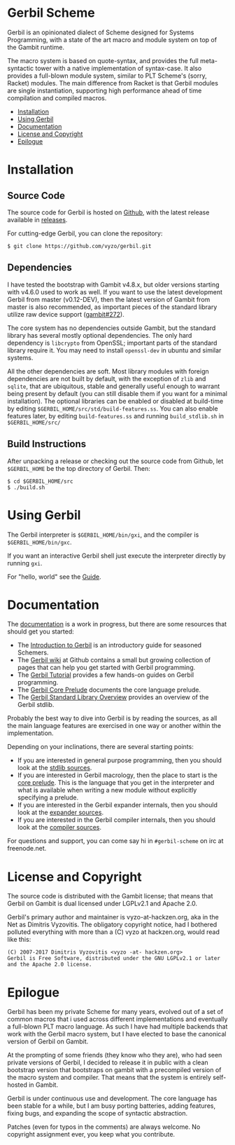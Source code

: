 # Gerbil Scheme

Gerbil is an opinionated dialect of Scheme designed for Systems Programming,
with a state of the art macro and module system on top of the Gambit runtime.

The macro system is based on quote-syntax, and provides the full
meta-syntactic tower with a native implementation of syntax-case.
It also provides a full-blown module system, similar to PLT Scheme's
(sorry, Racket) modules. The main difference from Racket is that
Gerbil modules are single instantiation, supporting high performance
ahead of time compilation and compiled macros.

<!-- toc -->

- [Installation](#installation)
- [Using Gerbil](#using-gerbil)
- [Documentation](#documentation)
- [License and Copyright](#license-and-copyright)
- [Epilogue](#epilogue)

<!-- tocstop -->

# Installation
## Source Code
The source code for Gerbil is hosted on [Github](https://github.com/vyzo/gerbil),
with the latest release available in [releases](https://github.com/vyzo/gerbil/releases).

For cutting-edge Gerbil, you can clone the repository:
```
$ git clone https://github.com/vyzo/gerbil.git
```

## Dependencies
I have tested the bootstrap with Gambit v4.8.x, but older versions
starting with v4.6.0 used to work as well.
If you want to use the latest development Gerbil from master
(v0.12-DEV), then the latest version of Gambit from master is also
recommended, as important pieces of the standard library utilize raw
device support ([gambit#272](https://github.com/gambit/gambit/pull/272)).

The core system has no dependencies outside Gambit, but the standard
library has several mostly optional dependencies. The only hard dependency
is `libcrypto` from OpenSSL; important parts of the standard library
require it. You may need to install `openssl-dev` in ubuntu and similar
systems.

All the other dependencies are soft.
Most library modules with foreign dependencies are not built by default,
with the exception of `zlib` and `sqlite`, that are ubiquitous, stable
and generally useful enough to warrant being present by default
(you can still disable them if you want for a minimal installation).
The optional libraries can be enabled or disabled at build-time
by editing `$GERBIL_HOME/src/std/build-features.ss`.
You can also enable features later, by editing `build-features.ss` and
running `build_stdlib.sh` in `$GERBIL_HOME/src/`

## Build Instructions
After unpacking a release or checking out the source code from Github, let
`$GERBIL_HOME` be the top directory of Gerbil.
Then:
```
$ cd $GERBIL_HOME/src
$ ./build.sh
```

# Using Gerbil
The Gerbil interpreter is `$GERBIL_HOME/bin/gxi`, and the compiler is
`$GERBIL_HOME/bin/gxc`.

If you want an interactive Gerbil shell just execute the interpreter
directly by running `gxi`.

For "hello, world" see the [Guide](doc/guide.md#hello-world).

# Documentation

The [documentation](doc) is a work in progress, but there are some resources
that should get you started:
- The [Introduction to Gerbil](doc/guide.md) is an introductory guide for seasoned Schemers.
- The [Gerbil wiki](https://github.com/vyzo/gerbil/wiki/Gerbil-Scheme) at Github
  contains a small but growing collection of pages that can help you
  get started with Gerbil programming.
- The [Gerbil Tutorial](doc/tutorial.md) provides a few hands-on guides on Gerbil programming.
- The [Gerbil Core Prelude](doc/core-prelude.md) documents the core
  language prelude.
- The [Gerbil Standard Library Overview](doc/stdlib.md) provides an overview of the Gerbil
  stdlib.

Probably the best way to dive into Gerbil is by reading the sources,
as all the main language features are exercised in one way or another
within the implementation.

Depending on your inclinations, there are several starting points:
- If you are interested in general purpose programming, then you should look at
  the [stdlib sources](src/std).
- If you are interested in Gerbil macrology, then the place to start is the [core prelude](src/gerbil/prelude/core.ss).
  This is the language that you get in the interpreter and what is available
  when writing a new module without explicitly specifying a prelude.
- If you are interested in the Gerbil expander internals, then you should look at
  the [expander sources](src/gerbil/expander).
- If you are interested in the Gerbil compiler internals, then you should look at
  the [compiler sources](src/gerbil/compiler).

For questions and support, you can come say hi in `#gerbil-scheme` on irc at freenode.net.

# License and Copyright

The source code is distributed with the Gambit license; that means
that Gerbil on Gambit is dual licensed under LGPLv2.1 and Apache 2.0.

Gerbil's primary author and maintainer is vyzo-at-hackzen.org, aka in
the Net as Dimitris Vyzovitis. The obligatory copyright notice, had I
bothered polluted everything with more than a (C) vyzo at hackzen.org,
would read like this:

```
(C) 2007-2017 Dimitris Vyzovitis <vyzo -at- hackzen.org>
Gerbil is Free Software, distributed under the GNU LGPLv2.1 or later
and the Apache 2.0 license.
```

# Epilogue

Gerbil has been my private Scheme for many years, evolved out of a set
of common macros that i used across different implementations and
eventually a full-blown PLT macro language. As such I have had
multiple backends that work with the Gerbil macro system, but I have
elected to base the canonical version of Gerbil on Gambit.

At the prompting of some friends (they know who they are), who
had seen private versions of Gerbil, I decided to release it in public
with a clean bootstrap version that bootstraps on gambit with a precompiled
version of the macro system and compiler.
That means that the system is entirely self-hosted in Gambit.

Gerbil is under continuous use and development.
The core language has been stable for a while, but I am busy porting
batteries, adding features, fixing bugs, and expanding the scope of
syntactic abstraction.

Patches (even for typos in the comments) are always welcome.
No copyright assignment ever, you keep what you contribute.
